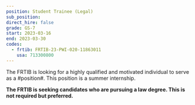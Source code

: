 ```yaml
---
position: Student Trainee (Legal)
sub_position:
direct_hire: false
grade: GS-7
start: 2023-03-16
end: 2023-03-30
codes:
  - frtib: FRTIB-23-PWI-020-11863011
    usa: 713300800
---
```


The FRTIB is looking for a highly qualified and motivated individual to serve as a #position#. This position is a summer internship.

<b> The FRTIB is seeking candidates who are pursuing a law degree. This is not required but preferred. </b>

